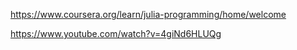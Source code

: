 https://www.coursera.org/learn/julia-programming/home/welcome

https://www.youtube.com/watch?v=4giNd6HLUQg
